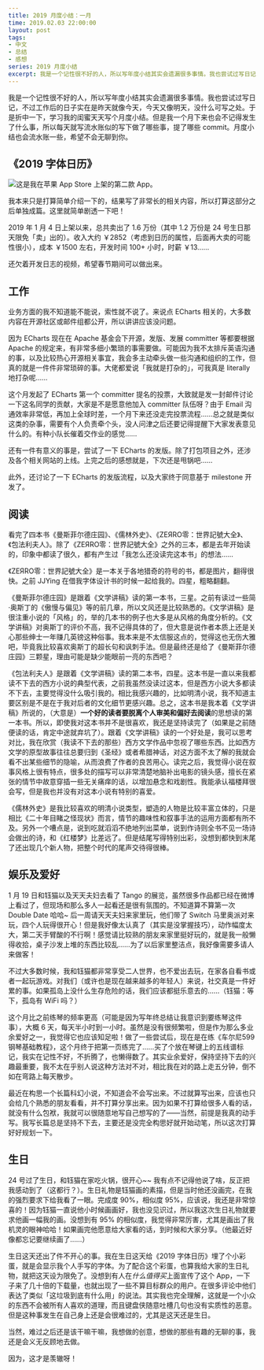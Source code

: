 ```yaml
---
title: 2019 月度小结：一月
time: 2019.02.03 22:00:00
layout: post
tags:
- 中文
- 总结
- 感想
series: 2019 月度小结
excerpt: 我是一个记性很不好的人，所以写年度小结其实会遗漏很多事情。我也尝试过写日记，不过工作后的日子实在是昨天就像今天，今天又像明天，没什么可写之处。于是折中一下，学习我的闺蜜天天写个月度小结。但是我一个月下来也会不记得发生了什么事，所以每天就写流水账似的写下做了哪些事，提了哪些 commit。月度小结也会流水账一些，希望不会无聊到你。
---
```


我是一个记性很不好的人，所以写年度小结其实会遗漏很多事情。我也尝试过写日记，不过工作后的日子实在是昨天就像今天，今天又像明天，没什么可写之处。于是折中一下，学习我的闺蜜天天写个月度小结。但是我一个月下来也会不记得发生了什么事，所以每天就写流水账似的写下做了哪些事，提了哪些 commit。月度小结也会流水账一些，希望不会无聊到你。

## 《2019 字体日历》

<a href="http://zhangwenli.com/2019-typography-calendar/?ref=blog-0203"><img class="half-img" src="{{ site.loadingImg }}" data-src="{{ site.url }}/img/post/2019-02-03-january-report/website800.png" /></a>这是我在苹果 App Store 上架的第二款 App。

我本来只是打算简单介绍一下的，结果写了非常长的相关内容，所以打算这部分之后单独成篇。这里就简单剧透一下吧！

2019 年 1 月 4 日上架以来，总共卖出了 1.6 万份（其中 1.2 万份是 24 号生日那天限免「卖」出的）。收入大约 ￥2852（考虑到日历的属性，后面再大卖的可能性很小），成本 ￥1500 左右，开发时间 100+ 小时，时薪 ￥13……

还欠着开发日志的视频，希望春节期间可以做出来。

## 工作

业务方面的我不知道能不能说，索性就不说了。来说点 ECharts 相关的，大多数内容在开源社区或邮件组都公开，所以讲讲应该没问题。

因为 ECharts 现在在 Apache 基金会下开源，发版、发展 committer 等都要根据 Apache 的规定来，有非常多细小繁琐的事需要做。可能因为我不太排斥英语沟通的事，以及比较热心开源相关事宜，我会多主动牵头做一些沟通和组织的工作，但真的就是一件件非常琐碎的事。大佬都爱说「我就是打杂的」，可我真是 literally 地打杂呢……

这个月发起了 ECharts 第一个 committer 提名的投票，大致就是发一封邮件讨论一下这名同学的贡献，大家是不是愿意他加入 committer 队伍呀？由于 Email 沟通效率非常低，再加上全球时差，一个月下来还没走完投票流程……总之就是类似这类的杂事，需要有个人负责牵个头，没人问津之后还要记得提醒下大家发表意见什么的。有种小队长催着交作业的感觉……

还有一件有意义的事是，尝试了一下 ECharts 的发版。除了打包项目之外，还涉及各个相关网站的上线。上完之后的感想就是，下次还是甩锅吧……

此外，还讨论了一下 ECharts 的发版流程，以及大家终于同意基于 milestone 开发了。

## 阅读

看完了四本书《曼斯菲尔德庄园》、《儒林外史》、《ZEЯRO零：世界記號大全》、《包法利夫人》。除了《ZEЯRO零：世界記號大全》之外的三本，都是去年开始读的，印象中都读了很久，都有产生过「我怎么还没读完这本书」的想法……

《ZEЯRO零：世界記號大全》是一本关于各地猎奇的符号的书，都是图片，翻得很快。之前 JJYing 在借我字体设计书的时候一起给我的。四星，粗略翻翻。

《曼斯菲尔德庄园》是跟着《文学讲稿》读的第一本书，三星。之前有读过一些简·奥斯丁的《傲慢与偏见》等的前几章，所以文风还是比较熟悉的。《文学讲稿》是很注重小说的「风格」的，举的几本书的例子也大多是从风格的角度分析的。《文学讲稿》对奥斯丁的评价不高，我不记得具体的了，但大意是说作者本质上还是关心那些绅士一年赚几英镑这种俗事。我本来是不太信服这点的，觉得这也无伤大雅吧，毕竟我比较喜欢奥斯丁的超长句和讽刺手法。但是最终还是给了《曼斯菲尔德庄园》三颗星，理由可能是缺少能眼前一亮的东西吧？

《包法利夫人》是跟着《文学讲稿》读的第二本书，四星。这本书是一直以来我都读不下去的西方小说的典型代表，之前我虽然没读过这本，但是西方小说大多都读不下去，主要觉得没什么吸引我的。相比我感兴趣的，比如明清小说，我不知道主要区别是不是在于我对后者的文化细节更感兴趣。总之，这本书是我本着《文学讲稿》所说的，（大意是）**一个好的读者要脱离个人审美和偏好去阅读**的思想读的第一本书。所以，即使我对这本书并不是很喜欢，我还是坚持读完了（如果是之前随便读的话，肯定中途就弃坑了）。跟着《文学讲稿》读的一个好处是，我可以思考对比，我在欣赏（我读不下去的那些）西方文学作品中忽视了哪些东西。比如西方文学的原型故事往往总要归到《圣经》或者希腊神话，对这方面不太了解的我就会看不出某些细节的隐喻，从而浪费了作者的良苦用心。读完之后，我觉得小说在叙事风格上很有特点，很多处的描写可以非常清楚地脑补出电影的镜头感，擅长在紧张的情节中故意穿插一些无关痛痒的话，以增加悬念和戏剧性。我能承认福楼拜很会写，但是我也并没有对这本小说有特别的喜爱。

《儒林外史》是我比较喜欢的明清小说类型，塑造的人物是比较丰富立体的，只是相比《二十年目睹之怪现状》而言，情节的趣味性和叙事手法的运用方面都有所不及。另外一个嘈点是，说到吃就滔滔不绝地列出菜单，说到作诗则全书不见一场诗会做出的诗，和《红楼梦》比差远了。但是结尾写得特别出彩，没想到都快到末尾了还出现几个新人物，把整个时代的尾声交待得很棒。

## 娱乐及爱好

1 月 19 日和钰猫以及天天夫妇去看了 Tango 的展览，虽然很多作品都已经在微博上看过了，但现场和那么多人一起看还是很有氛围的。不知道算不算第一次 Double Date 哈哈~ 后一周请天天夫妇来家里玩，他们带了 Switch 马里奥派对来玩，四个人玩得很开心！但是我好像太认真了（其实是没掌握技巧），动作幅度太大，第二天手臂酸的不行啊！感觉请比较熟的朋友来家里挺好玩的，就是我一般懒得收拾，桌子沙发上堆的东西比较乱……为了以后家里整洁点，我好像需要多请人来做客！

不过大多数时候，我和钰猫都非常享受二人世界，也不爱出去玩，在家各自看书或者一起玩游戏。对我们（或许也是现在越来越多的年轻人）来说，社交真是一件好累的事。如果孤岛上没什么生存危险的话，我们应该都挺乐意去的……（钰猫：等下，孤岛有 WiFi 吗？）

这个月比之前练琴的频率更高（可能是因为写年终总结让我意识到要练琴这件事），大概 6 天，每天半小时到一小时。虽然是没有很频繁啦，但是作为那么多业余爱好之一，我觉得它也应该知足啦！做了一些尝试后，现在是在练《车尔尼599钢琴基础教程》，这个月终于把第一页练完了……买了个放在琴键上的五线谱标记，我实在记性不好，不折腾了，也懒得数了。其实业余爱好，保持坚持下去的兴趣最重要，我不太在乎别人说这种方法对不对，相比我在对的路上走五分钟，倒不如在弯路上每天散步。

最近在构思一个长篇科幻小说，不知道会不会写出来。不过就算写出来，应该也只会给几个熟悉的朋友看看，并不打算分享出来。因为如果不打算给很多人看的话，就没有什么包袱，我就可以很随意地写自己想写的了——当然，前提是我真的动手写。我写长篇总是坚持不下去，主要还是没完全构思好就开始动笔，所以这次打算好好规划一下。

## 生日

24 号过了生日，和钰猫在家吃火锅，很开心~~ 我有点不记得他说了啥，反正把我感动到了（这都行？）。生日礼物是钰猫画的素描，但是当时他还没画完，在我的强烈要求下给我看了一眼。完成度 90%，相似度 95%，应该说，我还是非常惊喜的！因为钰猫一直说他小时候画画好，我也没见识过，所以我这次生日礼物就要求他画一幅我的画。没想到有 95% 的相似度，我觉得非常厉害，尤其是画出了我机灵的眼神哈哈！如果画完他愿意给大家看的话，到时候和大家分享。（他最近好像都忘记要继续画了……）

生日这天还出了件不开心的事。我在生日这天给《2019 字体日历》埋了个小彩蛋，就是会显示我个人手写的字体。为了配合这个彩蛋，也算我给大家的生日礼物，就把这天设为限免了。没想到有人在*什么值得买*上面宣传了这个 App，一下子来了几十倍的下载量，也就出现了一些不算目标群众的用户。在很多评论中他们表达了类似「这垃圾到底有什么用」的说法。其实我也完全理解，这就是一个小众的东西不会被所有人喜欢的道理，而且键盘侠随意吐槽几句也没有实质性的恶意。但是这种事发生在自己身上还是会很难过的，尤其是这天还是生日。

当然，难过之后还是该干嘛干嘛，我想做的创意，想做的那些有趣的无聊的事，我还是会义无反顾地去做。

因为，这才是羡辙呀！
